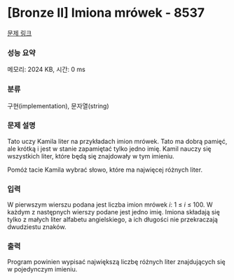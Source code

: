 # [Bronze II] Imiona mrówek - 8537 

[문제 링크](https://www.acmicpc.net/problem/8537) 

### 성능 요약

메모리: 2024 KB, 시간: 0 ms

### 분류

구현(implementation), 문자열(string)

### 문제 설명

<p>Tato uczy Kamila liter na przykładach imion mrówek. Tato ma dobrą pamięć, ale krótką i jest w stanie zapamiętać tylko jedno imię. Kamil nauczy się wszystkich liter, które będą się znajdowały w tym imieniu.</p>

<p>Pomóż tacie Kamila wybrać słowo, które ma najwięcej różnych liter.</p>

### 입력 

 <p>W pierwszym wierszu podana jest liczba imion mrówek <em>i</em>: 1 ≤ <em>i</em> ≤ 100. W każdym z następnych wierszy podane jest jedno imię. Imiona składają się tylko z małych liter alfabetu angielskiego, a ich długości nie przekraczają dwudziestu znaków.</p>

### 출력 

 <p>Program powinien wypisać największą liczbę różnych liter znajdujących się w pojedynczym imieniu.</p>

